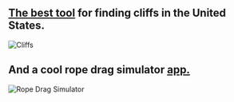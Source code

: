 ## [The best tool](https://relativeradness.users.earthengine.app/view/cliffs) for finding cliffs in the United States.

![Cliffs](https://media.giphy.com/media/elRmM3PfsE1s7BKTrk/giphy.gif)




## And a cool rope drag simulator [app.](https://sites.google.com/view/relativelyrad/rope-drag-simulation/app-demo)


![Rope Drag Simulator](https://media.giphy.com/media/g6vaK7HUJW7ccrwknU/giphy.gif?cid=790b761100929d86482e4bb73c2bac6caf937608ea45f0ea&rid=giphy.gif&ct=g)


